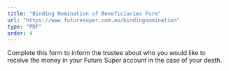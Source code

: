 ```yaml
---
title: "Binding Nomination of Beneficiaries Form"
url: "https://www.futuresuper.com.au/bindingnomination"
type: "PDF"
order: 4
---
```


Complete this form to inform the trustee about who you would like to receive the money in your Future Super account in the case of your death.

